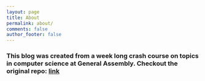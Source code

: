 ```yaml
---
layout: page
title: About
permalink: about/
comments: false
author_footer: false
---
```


### This blog was created from a week long crash course on topics in computer science at General Assembly. Checkout the original repo: [link](https://github.com/ga-wdi-boston/wdi_11_cs_topics)

<br>
